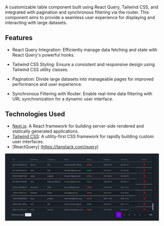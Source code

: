 A customizable table component built using React Query, Tailwind CSS, and integrated with pagination and synchronous filtering via the router. This component aims to provide a seamless user experience for displaying and interacting with large datasets.

## Features

- React Query Integration: Efficiently manage data fetching and state with React Query's powerful hooks.

- Tailwind CSS Styling: Ensure a consistent and responsive design using Tailwind CSS utility classes.

- Pagination: Divide large datasets into manageable pages for improved performance and user experience.

- Synchronous Filtering with Router: Enable real-time data filtering with URL synchronization for a dynamic user interface.

## Technologies Used

- [Next.js](https://nextjs.org/): A React framework for building server-side rendered and statically generated applications.
- [Tailwind CSS](https://tailwindcss.com/): A utility-first CSS framework for rapidly building custom user interfaces.
- [ReactQuery] (https://tanstack.com/query)

<img width="1552" alt="Table" src="/public/table.jpeg">
